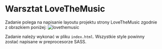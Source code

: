 # Warsztat LoveTheMusic

Zadanie polega na napisanie layoutu projektu strony LoveTheMusic zgodnie z obrazkiem poniżej:
![lovethemusic](images/layout.png)

Zadanie należy wykonać w pliku `index.html`. Wszystkie style powinny zostać napisane w preprocesorze SASS.
